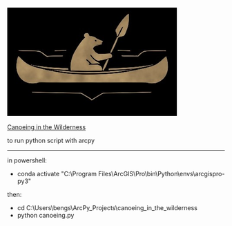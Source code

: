 ![Bear paddling a canoe](./images/ff.jpg)

[Canoeing in the Wilderness](https://storymaps.arcgis.com/stories/3d10cbf45911473aa5d6b6fc8c7fe86d)

to run python script with arcpy

---

in powershell:
- conda activate "C:\Program Files\ArcGIS\Pro\bin\Python\envs\arcgispro-py3"

then:
- cd C:\Users\bengs\ArcPy_Projects\canoeing_in_the_wilderness
- python canoeing.py




